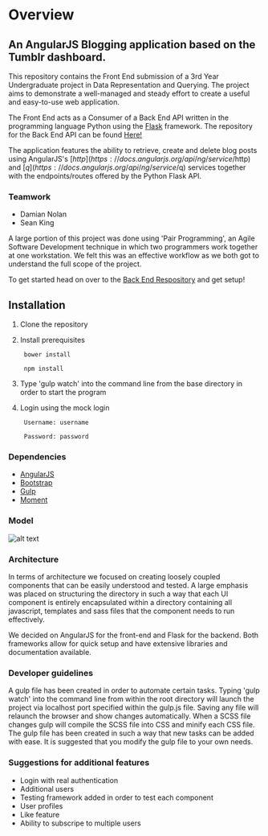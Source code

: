 # Overview

## An AngularJS Blogging application based on the Tumblr dashboard.

This repository contains the Front End submission of a 3rd Year Undergraduate project in Data Representation and Querying.
The project aims to demonstrate a well-managed and steady effort to create a useful and easy-to-use web application.

The Front End acts as a Consumer of a Back End API written in the programming language Python using the
[Flask](http://flask.pocoo.org/) framework. The repository for the Back End API can be found [Here!](https://github.com/seantking/Blog-back-end)

The application features the ability to retrieve, create and delete blog posts using AngularJS's
[$http](https://docs.angularjs.org/api/ng/service/$http) and [$q](https://docs.angularjs.org/api/ng/service/$q) services
 together with the endpoints/routes offered by the Python Flask API.

### Teamwork

- Damian Nolan
- Sean King

A large portion of this project was done using 'Pair Programming', an Agile Software Development technique in which two
programmers work together at one workstation.
We felt this was an effective workflow as we both got to understand the full scope of the project.

To get started head on over to the [Back End Respository](https://github.com/seantking/Blog-back-end) and get setup!

## Installation

1. Clone the repository

2. Install prerequisites

        bower install

        npm install

3. Type 'gulp watch' into the command line from the base directory in order to start the program 

4. Login using the mock login

        Username: username

        Password: password

### Dependencies

- [AngularJS](https://angularjs.org/)
- [Bootstrap](http://getbootstrap.com/)
- [Gulp](http://gulpjs.com/)
- [Moment](http://momentjs.com/)

### Model

![alt text](http://i.imgur.com/nByY6Lo.png)

### Architecture

In terms of architecture we focused on creating loosely coupled components that can be easily understood and tested. A large emphasis was placed on structuring the directory in such a way that each UI component is entirely encapsulated within a directory containing all javascript, templates and sass files that the component needs to run effectively. 

We decided on AngularJS for the front-end and Flask for the backend. Both frameworks allow for quick setup and have extensive libraries and documentation available.

### Developer guidelines

A gulp file has been created in order to automate certain tasks. Typing 'gulp watch' into the command line from within the root directory will launch the project via localhost port specified within the gulp.js file. Saving any file will relaunch the browser and show changes automatically. When a SCSS file changes gulp will compile the SCSS file into CSS and minify each CSS file. The gulp file has been created in such a way that new tasks can be added with ease. It is suggested that you modify the gulp file to your own needs. 

### Suggestions for additional features

- Login with real authentication 
- Additional users 
- Testing framework added in order to test each component 
- User profiles
- Like feature
- Ability to subscripe to multiple users 


